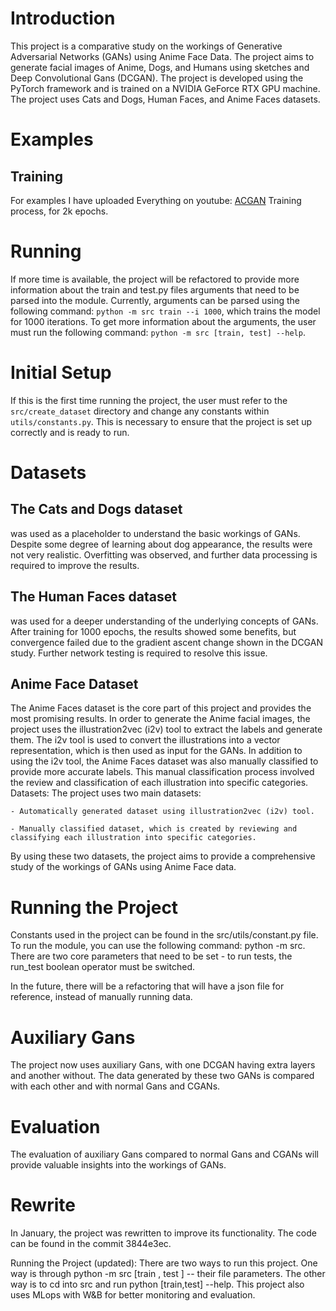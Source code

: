 # Introduction

This project is a comparative study on the workings of Generative Adversarial Networks (GANs) using Anime Face Data. The project aims to generate facial images of Anime, Dogs, and Humans using sketches and Deep Convolutional Gans (DCGAN). The project is developed using the PyTorch framework and is trained on a NVIDIA GeForce RTX GPU machine. The project uses Cats and Dogs, Human Faces, and Anime Faces datasets.

# Examples

## Training

For examples I have uploaded Everything on youtube:
[ACGAN](https://youtu.be/c-88-Ve6lHU) Training process, for 2k epochs.

# Running

If more time is available, the project will be refactored to provide more information about the train and test.py files arguments that need to be parsed into the module.
Currently, arguments can be parsed using the following command: `python -m src train --i 1000`, which trains the model for 1000 iterations.
To get more information about the arguments, the user must run the following command: `python -m src [train, test] --help`.

# Initial Setup

If this is the first time running the project, the user must refer to the `src/create_dataset` directory and change any constants within
`utils/constants.py`. This is necessary to ensure that the project is set up correctly and is ready to run.

# Datasets

## The Cats and Dogs dataset

was used as a placeholder to understand the basic workings of GANs. Despite some degree of learning about dog appearance, the results were not very realistic. Overfitting was observed, and further data processing is required to improve the results.

## The Human Faces dataset

was used for a deeper understanding of the underlying concepts of GANs. After training for 1000 epochs, the results showed some benefits, but convergence failed due to the gradient ascent change shown in the DCGAN study. Further network testing is required to resolve this issue.

## Anime Face Dataset

The Anime Faces dataset is the core part of this project and provides the most promising results. In order to generate the Anime facial images, the project uses the illustration2vec (i2v) tool to extract the labels and generate them. The i2v tool is used to convert the illustrations into a vector representation, which is then used as input for the GANs.
In addition to using the i2v tool, the Anime Faces dataset was also manually classified to provide more accurate labels. This manual classification process involved the review and classification of each illustration into specific categories.
Datasets:
The project uses two main datasets:

    - Automatically generated dataset using illustration2vec (i2v) tool.

    - Manually classified dataset, which is created by reviewing and classifying each illustration into specific categories.
By using these two datasets, the project aims to provide a comprehensive study of the workings of GANs using Anime Face data.

# Running the Project

Constants used in the project can be found in the src/utils/constant.py file. To run the module, you can use the following command: python -m src. There are two core parameters that need to be set - to run tests, the run_test boolean operator must be switched.

In the future, there will be a refactoring that will have a json file for reference, instead of manually running data.

# Auxiliary Gans

The project now uses auxiliary Gans, with one DCGAN having extra layers and another without. The data generated by these two GANs is compared with each other and with normal Gans and CGANs.

# Evaluation

The evaluation of auxiliary Gans compared to normal Gans and CGANs will provide valuable insights into the workings of GANs.

# Rewrite

In January, the project was rewritten to improve its functionality. The code can be found in the commit 3844e3ec.

Running the Project (updated):
There are two ways to run this project. One way is through python -m src [train , test ] -- their file parameters. The other way is to cd into src and run python [train,test] --help. This project also uses MLops with W&B for better monitoring and evaluation.
